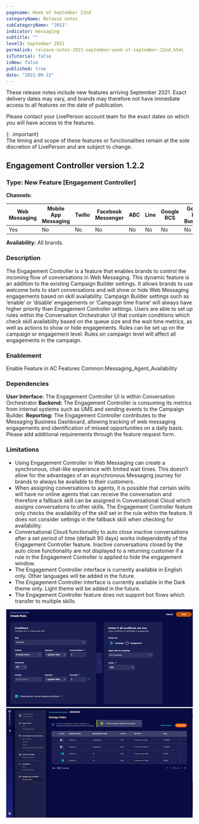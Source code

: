 ```yaml
---
pagename: Week of September 22nd
categoryName: Release notes
subCategoryName: "2021"
indicator: messaging
subtitle: ""
level3: September 2021
permalink: release-notes-2021-september-week-of-september-22nd.html
isTutorial: false
isNew: false
published: true
date: "2021-09-22"
---
```


These release notes include new features arriving September 2021. Exact delivery dates may vary, and brands may therefore not have immediate access to all features on the date of publication.

Please contact your LivePerson account team for the exact dates on which you will have access to the features.

{: .important}  
The timing and scope of these features or functionalities remain at the sole discretion of LivePerson and are subject to change.


## Engagement Controller version 1.2.2

### Type: New Feature [Engagement Controller]

**Channels:**

<div class="tablecontainer">

<table class="releasenotes">

<thead>

<tr class="categoryrow">

<th>Web Messaging</th>

<th>Mobile App Messaging</th>

<th>Twilio</th>

<th>Facebook Messenger</th>

<th>ABC</th>

<th>Line</th>

<th>Google RCS</th>

<th>Google My Business</th>

<th>WhatsApp Business</th>

<th>CM</th>

<th>WeChat</th>

<th>Chat</th>

</tr>

</thead>

<tbody>

<tr>

<td>Yes</td>

<td>No</td>

<td>No</td>

<td>No</td>

<td>No</td>

<td>No</td>

<td>No</td>

<td>No</td>

<td>Yes</td>

<td>No</td>

<td>No</td>

<td>No</td>

</tr>

</tbody>

</table>

</div>

**Availability:** All brands.

### Description

The Engagement Controller is a feature that enables brands to control the incoming flow of conversations in Web Messaging.
This dynamic feature is an addition to the existing Campaign Builder settings. It allows brands to use welcome bots to start conversations and will show or hide Web Messaging engagements based on skill availability. Campaign Builder settings such as ‘enable’ or ‘disable’ engagements or ‘Campaign time frame’ will always have higher priority than Engagement Controller settings.
Users are able to set up rules within the Conversation Orchestrator UI that contain conditions which check skill availability based on the queue size and the wait time metrics, as well as actions to show or hide engagements. Rules can be set up on the campaign or engagement level. Rules on campaign level will affect all engagements in the campaign.

### Enablement

Enable Feature in AC Features Common.Messaging_Agent_Availability

### Dependencies

**User Interface:** The Engagement Controller UI is within Conversation Orchestrator
**Backend:** The Engagement Controller is consuming its metrics from internal systems such as UMS and sending events to the Campaign Builder. 
**Reporting:** The Engagement Controller contributes to the Messaging Business Dashboard, allowing tracking of web messaging engagements and identification of missed opportunities on a daily basis. 
Please add additional requirements through the feature request form.


### Limitations

* Using Engagement Controller in Web Messaging can create a synchronous, chat-like experience with limited wait times. This doesn’t allow for the advantages of an asynchronous Messaging journey for brands to always be available to their customers. 
* When assigning conversations to agents, it is possible that certain skills will have no online agents that can receive the conversation and therefore a fallback skill can be assigned in Conversational Cloud which assigns conversations to other skills. The Engagement Controller feature only checks the availability of the skill set in the rule within the feature. It does not consider settings in the fallback skill when checking for availability.
* Conversational Cloud functionality to auto close inactive conversations after a set period of time (default 90 days) works independently of the Engagement Controller feature. Inactive conversations closed by the auto close functionality are not displayed to a returning customer if a rule in the Engagement Controller is applied to hide the engagement window.
* The Engagement Controller interface is currently available in English only. Other languages will be added in the future.
* The Engagement Controller interface is currently available in the Dark theme only. Light theme will be added in the future.
* The Engagement Controller feature does not support bot flows which transfer to multiple skills.

![](img/week_of_september_22nd_release_notes_1.png)
![](img/week_of_september_22nd_release_notes_2.png)
